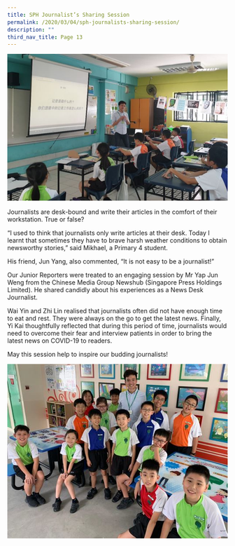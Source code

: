 ```yaml
---
title: SPH Journalist’s Sharing Session
permalink: /2020/03/04/sph-journalists-sharing-session/
description: ""
third_nav_title: Page 13
---
```

<img src="/images/Capture.jpg">
<p>Journalists are desk-bound and write their articles in the comfort of their workstation. True or false?</p>
<p>“I used to think that journalists only write articles at their desk. Today I learnt that sometimes they have to brave harsh weather conditions to obtain newsworthy stories,” said Mikhael, a Primary 4 student.</p>
<p>His friend, Jun Yang, also commented, “It is not easy to be a journalist!”</p>
<p>Our Junior Reporters were treated to an engaging session by Mr Yap Jun Weng from the Chinese Media Group Newshub (Singapore Press Holdings Limited). He shared candidly about his experiences as a News Desk Journalist.</p>
<p>Wai Yin and Zhi Lin realised that journalists often did not have enough time to eat and rest. They were always on the go to get the latest news. Finally, Yi Kai thoughtfully reflected that during this period of time, journalists would need to overcome their fear and interview patients in order to bring the latest news on COVID-19 to readers.</p>
<p>May this session help to inspire our budding journalists!</p>
<img src="/images/Picture1.jpg">
